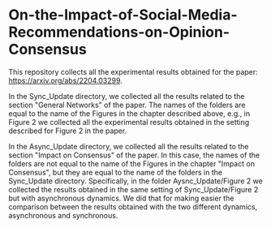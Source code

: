 # On-the-Impact-of-Social-Media-Recommendations-on-Opinion-Consensus

This repository collects all the experimental results obtained for the paper: https://arxiv.org/abs/2204.03299. 

In the Sync_Update directory, we collected all the results related to the section "General Networks" of the paper. The names of the folders are equal to the name of the Figures in the chapter described above, e.g., in Figure 2 we collected all the experimental results obtained in the setting described for Figure 2 in the paper.

In the Async_Update directory, we collected all the results related to the section "Impact on Consensus" of the paper. In this case, the names of the folders are not equal to the name of the Figures in the chapter "Impact on Consensus", but they are equal to the name of the folders in the Sync_Update directory. Specifically, in the folder Aysnc_Update/Figure 2 we collected the results obtained in the same setting of Sync_Update/Figure 2 but with asynchronous dynamics. We did that for making easier the comparison between the results obtained with the two different dynamics, asynchronous and synchronous.

